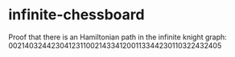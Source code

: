 # infinite-chessboard
Proof that there is an Hamiltonian path in the infinite knight graph:
0021403244230412311002143341200113344230110322432405
